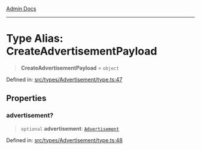 [Admin Docs](/)

***

# Type Alias: CreateAdvertisementPayload

> **CreateAdvertisementPayload** = `object`

Defined in: [src/types/Advertisement/type.ts:47](https://github.com/PalisadoesFoundation/talawa-admin/blob/main/src/types/Advertisement/type.ts#L47)

## Properties

### advertisement?

> `optional` **advertisement**: [`Advertisement`](Advertisement.md)

Defined in: [src/types/Advertisement/type.ts:48](https://github.com/PalisadoesFoundation/talawa-admin/blob/main/src/types/Advertisement/type.ts#L48)
